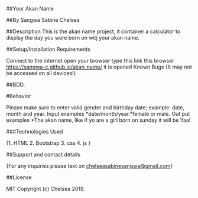 ##Your Akan Name

##By Sangwa Sabine Chelsea

##Description This is the akan name project, it container a calculator to display the day you were born on witj your akan name.

##Setup/Installation Requirements

Connect to the internet open your browser type this link this browser https://sangwa-c.github.io/akan-name/ it is opened Known Bugs {It may not be accessed on all devices!}

##BDD.

#Behavior

Please make sure to enter valid gender and birthday date; example: date, month and year. Input examples *date/month/year.*female or male. Out put examples *The akan name, like if yo are a girl born on sunday it will be Yaa!

###Technologies Used

{1. HTML 2. Bootstrap 3. css 4. js }

##Support and contact details

{For any inquiries please text on chelseasabinesangwa@gmail.com}

##License

MIT Copyright (c) Chelsea 2019.


